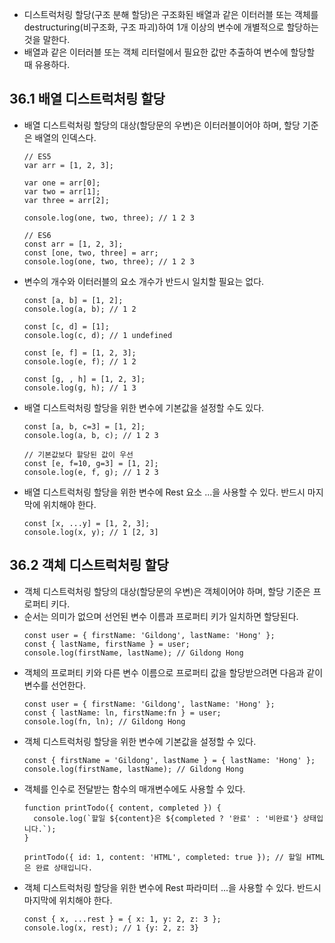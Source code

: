- 디스트럭처링 할당(구조 분해 할당)은 구조화된 배열과 같은 이터러블 또는 객체를 destructuring(비구조화, 구조 파괴)하여 1개 이상의 변수에 개별적으로 할당하는 것을 말한다. 
- 배열과 같은 이터러블 또는 객체 리터럴에서 필요한 값만 추출하여 변수에 할당할 때 유용하다.

## 36.1 배열 디스트럭처링 할당
- 배열 디스트럭처링 할당의 대상(할당문의 우변)은 이터러블이어야 하며, 할당 기준은 배열의 인덱스다.
  ```
  // ES5
  var arr = [1, 2, 3];

  var one = arr[0];
  var two = arr[1];
  var three = arr[2];

  console.log(one, two, three); // 1 2 3
  ```
  ```
  // ES6
  const arr = [1, 2, 3];
  const [one, two, three] = arr;
  console.log(one, two, three); // 1 2 3
  ```
- 변수의 개수와 이터러블의 요소 개수가 반드시 일치할 필요는 없다.
  ```
  const [a, b] = [1, 2];
  console.log(a, b); // 1 2
  
  const [c, d] = [1];
  console.log(c, d); // 1 undefined
  
  const [e, f] = [1, 2, 3];
  console.log(e, f); // 1 2
  
  const [g, , h] = [1, 2, 3];
  console.log(g, h); // 1 3
  ```
- 배열 디스트럭처링 할당을 위한 변수에 기본값을 설정할 수도 있다.
  ```
  const [a, b, c=3] = [1, 2];
  console.log(a, b, c); // 1 2 3
  
  // 기본값보다 할당된 값이 우선
  const [e, f=10, g=3] = [1, 2];
  console.log(e, f, g); // 1 2 3
  ```
- 배열 디스트럭처링 할당을 위한 변수에 Rest 요소 ...을 사용할 수 있다. 반드시 마지막에 위치해야 한다.
  ```
  const [x, ...y] = [1, 2, 3];
  console.log(x, y); // 1 [2, 3]
  ```

## 36.2 객체 디스트럭처링 할당
- 객체 디스트럭처링 할당의 대상(할당문의 우변)은 객체이어야 하며, 할당 기준은 프로퍼티 키다. 
- 순서는 의미가 없으며 선언된 변수 이름과 프로퍼티 키가 일치하면 할당된다.
  ```
  const user = { firstName: 'Gildong', lastName: 'Hong' };
  const { lastName, firstName } = user;
  console.log(firstName, lastName); // Gildong Hong
  ```
- 객체의 프로퍼티 키와 다른 변수 이름으로 프로퍼티 값을 할당받으려면 다음과 같이 변수를 선언한다.
  ```
  const user = { firstName: 'Gildong', lastName: 'Hong' };
  const { lastName: ln, firstName:fn } = user;
  console.log(fn, ln); // Gildong Hong
  ```
- 객체 디스트럭처링 할당을 위한 변수에 기본값을 설정할 수 있다.
  ```
  const { firstName = 'Gildong', lastName } = { lastName: 'Hong' };
  console.log(firstName, lastName); // Gildong Hong
  ```
- 객체를 인수로 전달받는 함수의 매개변수에도 사용할 수 있다.
  ```
  function printTodo({ content, completed }) {
    console.log(`할일 ${content}은 ${completed ? '완료' : '비완료'} 상태입니다.`);
  }

  printTodo({ id: 1, content: 'HTML', completed: true }); // 할일 HTML은 완료 상태입니다.
  ```
- 객체 디스트럭처링 할당을 위한 변수에 Rest 파라미터 ...을 사용할 수 있다. 반드시 마지막에 위치해야 한다.
  ```
  const { x, ...rest } = { x: 1, y: 2, z: 3 };
  console.log(x, rest); // 1 {y: 2, z: 3}
  ```
